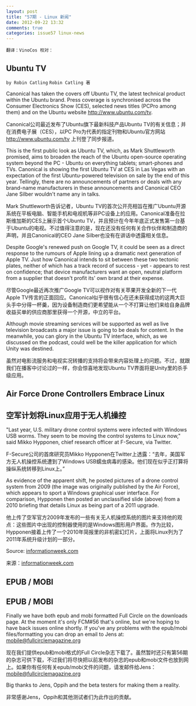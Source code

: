 ```yaml
---
layout: post
title: "57期 - Linux 新闻"
date: 2012-09-22 13:32
comments: true
categories: issue57 linux-news
---
```


`翻译：VinoCos 校对： `

## Ubuntu TV

`by Robin Catling`
`Robin Catling 著`

Canonical has taken the covers off Ubuntu TV, the latest technical product within the Ubuntu brand. Press coverage is synchronised across the Consumer Electronics Show (CES), selected news titles (PCPro among them) and on the Ubuntu website http://www.ubuntu.com/tv.

Canonical公司最近发布了Ubuntu旗下最新科技产品Ubuntu TV的有关信息；并在消费电子展（CES），以PC Pro为代表的指定刊物和Ubuntu官方网站 http://www.ubuntu.com/tv 上刊登了同步报道。

This is the first public look as Ubuntu TV, which, as Mark Shuttleworth promised, aims to broaden the reach of the Ubuntu open-source operating system beyond the PC - Ubuntu on everything tablets; smart-phones and TVs. Canonical is showing the first Ubuntu TV at CES in Las Vegas with an expectation of the first Ubuntu-powered television on sale by the end of this year. Tellingly, there are no announcements of partners or deals with any brand-name manufacturers in these announcements and Canonical CEO Jane Silber wouldn't name any in talks.

Mark Shuttleworth告诉记者，Ubuntu TV的首次公开亮相旨在推广Ubuntu开源系统在平板电脑、智能手机和电视机等非PC设备上的应用。Canonical准备在拉斯维加斯的CES上展示首个Ubuntu TV，并且预计在今年年底正式发售第一台基于Ubuntu的电视。不过值得注意的是，现在还没有任何有关合作伙伴和制造商的声明，并且Canonical的CEO Jane Silber也没有在讲话中透露相关信息。

Despite Google's renewed push on Google TV, it could be seen as a direct response to the rumours of Apple lining up a dramatic next generation of Apple TV. Just how Canonical intends to sit between these two tectonic plates, neither of which has a track record of success - yet - appears to rest on confidence; that device manufacturers want an open, neutral platform from a supplier that doesn't profit its' own brand at their expense.

尽管Google最近再次推广Google TV可以视作对有关苹果开发全新的下一代Apple TV传言的正面回应。Canonical似乎很有信心在还未获得成功的这两大巨头手中分得一杯羹，因为设备制造商们更希望能从一个不打算让他们来给自身品牌收益买单的供应商那里获得一个开源，中立的平台。

Although movie streaming services will be supported as well as live television broadcasts a major issue is going to be deals for content. In the meanwhile, you can glory in the Ubuntu TV interface, which, as we discussed on the podcast, could well be the killer application for which Unity was destined.

虽然对电影流服务和电视实况转播的支持将会带来内容处理上的问题。不过，就跟我们在播客中讨论过的一样，你会惊喜地发现Ubuntu TV界面将是Unity里的杀手级应用。

## Air Force Drone Controllers Embrace Linux

## 空军计划将Linux应用于无人机操控

"Last year, U.S. military drone control systems were infected with Windows USB worms. They seem to be moving the control systems to Linux now," said Mikko Hypponen, chief research officer at F-Secure, via Twitter.

F-Secure公司的首席研究员Mikko Hypponen在Twitter上透露：“去年，美国军方无人机操控系统遭到了Windows USB蠕虫病毒的感染。他们现在似乎正打算将操纵系统转移到Linux上。”

As evidence of the apparent shift, he posted pictures of a drone control system from 2009 (the image was originally published by the Air Force), which appears to sport a Windows graphical user interface. For comparison, Hypponen then posted an unclassified slide (above) from a 2010 briefing that details Linux as being part of a 2011 upgrade.

他上传了空军官方2009年发布的一些有关无人机操控系统的图片来支持他的观点：这些图片中出现的控制器使用的是Windows图形用户界面。作为比较，Hypponen接着上传了一个2010年简报里的非机密幻灯片，上面将Linux列为了2011年系统升级计划的一部分。

Source: [informationweek.com](http://informationweek.com)

来源：[informationweek.com](http://informationweek.com)

## EPUB / MOBI

## EPUB / MOBI

Finally we have both epub and mobi formatted Full Circle on the downloads page. At the moment it's only FCM#56 that's online, but we're hoping to have back issues online shortly. If you've any problems with the epub/mobi files/formatting you can drop an email to Jens at: mobile@fullcirclemagazine.org

现在我们提供epub和mobi格式的Full Circle杂志下载了。虽然暂时还只有第56期的杂志可供下载，不过我们将尽快把以前发布的杂志的epub和mobi文件也放到网上。如果你有任何有关epub/mobi文件的问题，请发邮件给Jens：mobile@fullcirclemagazine.org


Big thanks to Jens, Oppih and the beta testers for making them a reality.

非常感谢Jens，Oppih和其他测试者们为此作出的贡献。
